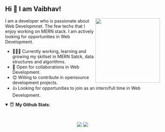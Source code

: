 ## Hi 👋 I am Vaibhav!

<img align = "right" src = "https://media.giphy.com/media/Y0b2MpUTfnrUa3jIM7/giphy.gif" width = "210">
I am a developer who is passionate about  Web Developmnet. The few techs that I enjoy working on MERN stack. I am actively looking for opportunities in Web Development.

- 👨🏽‍💻 Currently working, learning and growing my skillset in MERN Satck, data structures and algorithms.
- 🤝 Open for collaborations in Web Development.
- 😊 Willing to contribute in opensource development projects.
- 👍 Looking for opportunities to join as an intern/full time in Web Development.

<details open>
 <summary> 😇 <b>My Github Stats</b>: </summary>

<br>

<p align = "center">
<br>
  <img src = "https://github-readme-stats.vercel.app/api?username=vaibhav7920&show_icons=true&theme=tokyonight&line_height=40&count_private=true&hide=issues&include_all_commits=true">
  <img src = "https://github-readme-stats.vercel.app/api/top-langs/?username=vaibhav7920&theme=tokyonight&line_height=40">
</p>

</details>
